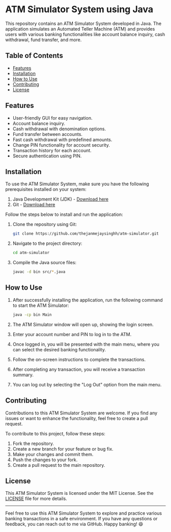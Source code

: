 # ATM Simulator System using Java


This repository contains an ATM Simulator System developed in Java. The application simulates an Automated Teller Machine (ATM) and provides users with various banking functionalities like account balance inquiry, cash withdrawal, fund transfer, and more.

## Table of Contents

- [Features](#features)
- [Installation](#installation)
- [How to Use](#how-to-use)
- [Contributing](#contributing)
- [License](#license)

## Features

- User-friendly GUI for easy navigation.
- Account balance inquiry.
- Cash withdrawal with denomination options.
- Fund transfer between accounts.
- Fast cash withdrawal with predefined amounts.
- Change PIN functionality for account security.
- Transaction history for each account.
- Secure authentication using PIN.

## Installation

To use the ATM Simulator System, make sure you have the following prerequisites installed on your system:

1. Java Development Kit (JDK) - [Download here](https://www.oracle.com/java/technologies/javase-downloads.html)
2. Git - [Download here](https://git-scm.com/downloads)

Follow the steps below to install and run the application:

1. Clone the repository using Git:

   ```bash
   git clone https://github.com/thejanmejaysinghh/atm-simulator.git
   ```

2. Navigate to the project directory:

   ```bash
   cd atm-simulator
   ```

3. Compile the Java source files:

   ```bash
   javac -d bin src/*.java
   ```

## How to Use

1. After successfully installing the application, run the following command to start the ATM Simulator:

   ```bash
   java -cp bin Main
   ```

2. The ATM Simulator window will open up, showing the login screen.

3. Enter your account number and PIN to log in to the ATM.

4. Once logged in, you will be presented with the main menu, where you can select the desired banking functionality.

5. Follow the on-screen instructions to complete the transactions.

6. After completing any transaction, you will receive a transaction summary.

7. You can log out by selecting the "Log Out" option from the main menu.

## Contributing

Contributions to this ATM Simulator System are welcome. If you find any issues or want to enhance the functionality, feel free to create a pull request.

To contribute to this project, follow these steps:

1. Fork the repository.
2. Create a new branch for your feature or bug fix.
3. Make your changes and commit them.
4. Push the changes to your fork.
5. Create a pull request to the main repository.

## License

This ATM Simulator System is licensed under the MIT License. See the [LICENSE](LICENSE) file for more details.

---

Feel free to use this ATM Simulator System to explore and practice various banking transactions in a safe environment. If you have any questions or feedback, you can reach out to me via GitHub. Happy banking! 😄
